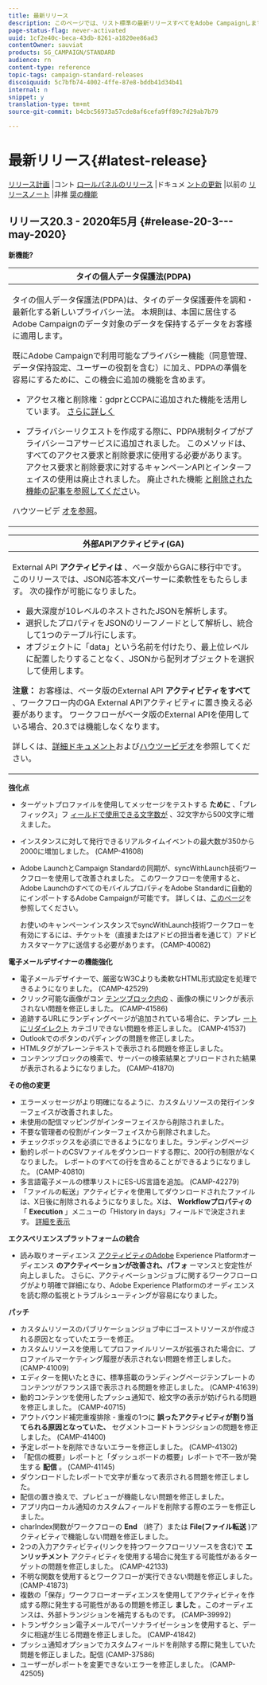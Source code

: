 ```yaml
---
title: 最新リリース
description: このページでは、リスト標準の最新リリースすべてをAdobe Campaignします。
page-status-flag: never-activated
uuid: 1cf2e40c-beca-43db-8261-a1820ee86ad3
contentOwner: sauviat
products: SG_CAMPAIGN/STANDARD
audience: rn
content-type: reference
topic-tags: campaign-standard-releases
discoiquuid: 5c7bfb74-4002-4ffe-87e8-bddb41d34b41
internal: n
snippet: y
translation-type: tm+mt
source-git-commit: b4cbc56973a57cde8af6cefa9ff89c7d29ab7b79

---
```



# 最新リリース{#latest-release}

[リリース計画](../../rn/using/release-planning.md) |コント [ロールパネルのリリース](https://docs.adobe.com/content/help/ja-JP/control-panel/using/release-notes.html) |ドキュメ [ントの更新](../../rn/using/documentation-updates.md) |以前の [リリースノート](../../rn/using/release-notes-2020.md) |非推 [奨の機能](../../rn/using/deprecated-features.md)

## リリース20.3 - 2020年5月 {#release-20-3---may-2020}

**新機能?**

<table> 
<thead> 
<tr> 
<th> <strong>タイの個人データ保護法(PDPA)</strong><br /> </th> 
</tr> 
</thead> 
<tbody> 
<tr> 
<td> <p>タイの個人データ保護法(PDPA)は、タイのデータ保護要件を調和・最新化する新しいプライバシー法。 本規則は、本国に居住するAdobe Campaignのデータ対象のデータを保持するデータをお客様に適用します。</p>
<p>既にAdobe Campaignで利用可能なプライバシー機能（同意管理、データ保持設定、ユーザーの役割を含む）に加え、PDPAの準備を容易にするために、この機会に追加の機能を含めます。</p>
<ul>
<li>アクセス権と削除権：gdprとCCPAに追加された機能を活用しています。 <a href="https://helpx.adobe.com/content/help/en/campaign/kb/acs-privacy.html#righttoaccess">さらに詳しく</a> </li>
<li><p>プライバシーリクエストを作成する際に、PDPA規制タイプがプライバシーコアサービスに追加されました。 このメソッドは、すべてのアクセス要求と削除要求に使用する必要があります。 アクセス要求と削除要求に対するキャンペーンAPIとインターフェイスの使用は廃止されました。  廃止された機能 <a href="../../rn/using/deprecated-features.md">と削除された機能の記事を参照してくださ</a>い。</p></li>
</ul>
<p>ハウツービデ <a href="https://docs.adobe.com/content/help/en/campaign-learn/campaign-standard-tutorials/privacy/privacy-overview.html">オを参照</a>。</p>
</td> 
</tr> 
</tbody> 
</table>

<table> 
<thead> 
<tr> 
<th> <strong>外部APIアクティビティ(GA)</strong><br /> </th> 
</tr> 
</thead> 
<tbody> 
<tr> 
  <td> <p>External API <strong>アクティビティは</strong> 、ベータ版からGAに移行中です。 このリリースでは、JSON応答本文パーサーに柔軟性をもたらします。 次の操作が可能になりました。</p>
<ul>
<li>最大深度が10レベルのネストされたJSONを解析します。 </li>
<li>選択したプロパティをJSONのリーフノードとして解析し、統合して1つのテーブル行にします。</li>
<li>オブジェクトに「data」という名前を付けたり、最上位レベルに配置したりすることなく、JSONから配列オブジェクトを選択して使用します。</li>
</ul>
<p><strong>注意：</strong> お客様は、ベータ版のExternal API <strong>アクティビティをすべて</strong> 、ワークフロー内のGA External APIアクティビティに置き換える必要があります。  ワークフローがベータ版のExternal APIを使用している場合、20.3では機能しなくなります。</p>
<p>詳しくは、<a href="../../automating/using/external-api.md">詳細ドキュメント</a>および<a href="https://docs.adobe.com/content/help/en/campaign-learn/campaign-standard-tutorials/managing-processes-and-data/data-management-activities/external-api-activity.html">ハウツービデオ</a>を参照してください。</p>
</td> 
</tr> 
</tbody> 
</table>

**強化点**

* ターゲットプロファイルを使用してメッセージをテストする **ために** 、「プレフィックス」フ [ィールドで使用できる文字数が](../../sending/using/testing-messages-using-target.md) 、32文字から500文字に増えました。
* インスタンスに対して発行できるリアルタイムイベントの最大数が350から2000に増加しました。 (CAMP-41608)
* Adobe LaunchとCampaign Standardの同期が、syncWithLaunch技術ワークフローを使用して改善されました。 このワークフローを使用すると、Adobe LaunchのすべてのモバイルプロパティをAdobe Standardに自動的にインポートするAdobe Campaignが可能です。 詳しくは、[このページ](../../administration/using/technical-workflows.md)を参照してください。

   お使いのキャンペーンインスタンスでsyncWithLaunch技術ワークフローを有効にするには、チケットを（直接またはアドビの担当者を通じて）アドビカスタマーケアに送信する必要があります。 (CAMP-40082)

**電子メールデザイナーの機能強化**

* 電子メールデザイナーで、厳密なW3Cよりも柔軟なHTML形式設定を処理できるようになりました。 (CAMP-42529)
* クリック可能な画像がコン [テンツブロック内の](../../designing/using/links.md#inserting-a-link) 、画像の横にリンクが表示されない問題を修正しました。 (CAMP-41586)
* 追跡するURLにランディングページが追加されている場合に、テンプレ [ートにリダイレクト](../../designing/using/links.md#about-tracked-urls) カテゴリできない問題を修正しました。 (CAMP-41537)
* Outlookでのボタンのパディングの問題を修正しました。
* HTMLタグがプレーンテキストで表示される問題を修正しました。
* コンテンツブロックの検索で、サーバーの検索結果とプリロードされた結果が表示されるようになりました。 (CAMP-41870)

**その他の変更**

* エラーメッセージがより明確になるように、カスタムリソースの発行インターフェイスが改善されました。
* 未使用の配信マッピングがインターフェイスから削除されました。
* 不要な管理者の役割がインターフェイスから削除されました。
* チェックボックスを必須にできるようになりました。ランディングページ
* 動的レポートのCSVファイルをダウンロードする際に、200行の制限がなくなりました。 レポートのすべての行を含めることができるようになりました。 (CAMP-40810)
* 多言語電子メールの標準リストにES-US言語を追加。 (CAMP-42279)
* 「ファイルの転送」アクティビティを使用してダウンロードされたファイルは、X日後に削除されるようになりました。Xは、 **Workflowプロパティの** 「 **Execution** 」メニューの「History in days」フィールドで決定されます。 [詳細を表示](../../automating/using/executing-a-workflow.md#workflow-properties)

**エクスペリエンスプラットフォームの統合**

* 読み取りオーディエンス [アクティビティのAdobe](../../automating/using/aep-targeting-audiences.md) Experience Platformオーディエンス **のアクティベーションが改善され、パフォ** ーマンスと安定性が向上しました。 さらに、アクティベーションジョブに関するワークフローログがより明確で詳細になり、Adobe Experience Platformのオーディエンスを読む際の監視とトラブルシューティングが容易になりました。

**パッチ**

* カスタムリソースのパブリケーションジョブ中にゴーストリソースが作成される原因となっていたエラーを修正。
* カスタムリソースを使用してプロファイルリソースが拡張された場合に、プロファイルマーケティング履歴が表示されない問題を修正しました。 (CAMP-41009)
* エディターを開いたときに、標準搭載のランディングページテンプレートのコンテンツがフランス語で表示される問題を修正しました。 (CAMP-41639)
* 動的コンテンツを使用したプッシュ通知で、絵文字の表示が妨げられる問題を修正しました。 (CAMP-40715)
* アウトバウンド補完重複排除 - 重複の1つに **誤ったアクティビティが割り当てられる原因となっていた、** セグメントコードトランジションの問題を修正しました。 (CAMP-41400)
* 予定レポートを削除できないエラーを修正しました。 (CAMP-41302)
* 「配信の概要」レポートと「ダッシュボードの概要」レポートで不一致が発生する **配信** 。 (CAMP-41145)
* ダウンロードしたレポートで文字が重なって表示される問題を修正しました。
* 配信の置き換えで、プレビューが機能しない問題を修正しました。
* アプリ内ローカル通知のカスタムフィールドを削除する際のエラーを修正しました。
* charIndex関数がワークフローの **End** （終了）または **File(ファイル転送** )アクティビティで機能しない問題を修正しました。
* 2つの入力アクティビティ(リンクを持つワークフローリソースを含む)で **エンリッチメント** アクティビティを使用する場合に発生する可能性があるターゲットの問題を修正しました。 (CAMP-42133)
* 不明な関数を使用するとワークフローが実行できない問題を修正しました。 (CAMP-41873)
* 複数の「保存」ワークフローオーディエンスを使用してアクティビティを作成する際に発生する可能性があるの問題を修正し **ました** 。このオーディエンスは、外部トランジションを補完するものです。 (CAMP-39992)
* トランザクション電子メールでパーソナライゼーションを使用すると、データに相違が生じる問題を修正しました。 (CAMP-41842)
* プッシュ通知オプションでカスタムフィールドを削除する際に発生していた問題を修正しました。配信 (CAMP-37586)
* ユーザーがレポートを変更できないエラーを修正しました。 (CAMP-42505)
